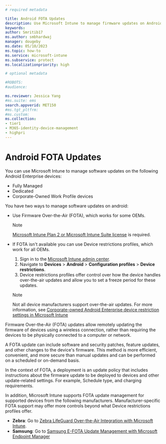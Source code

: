 ```yaml
---
# required metadata

title: Android FOTA Updates
description: Use Microsoft Intune to manage firmware updates on Android devices. A FOTA update can include software and security patches, feature updates, and other changes to the device's firmware. 
keywords:
author: Smritib17 
ms.author: smbhardwaj
manager: dougeby
ms.date: 05/10/2023
ms.topic: how-to
ms.service: microsoft-intune
ms.subservice: protect
ms.localizationpriority: high

# optional metadata

#ROBOTS:
#audience:

ms.reviewer: Jessica Yang
#ms.suite: ems
search.appverid: MET150
#ms.tgt_pltfrm:
#ms.custom:
ms.collection:
- tier1
- M365-identity-device-management
- highpri
---
```

# Android FOTA Updates

You can use Microsoft Intune to manage software updates on the following Android Enterprise devices:

- Fully Managed
- Dedicated  
- Corporate-Owned Work Profile devices

You have two ways to manage software updates on android:  

- Use Firmware Over-the-Air (FOTA), which works for some OEMs.

    > [!NOTE]
    > [Microsoft Intune Plan 2 or Microsoft Intune Suite license](../fundamentals/intune-add-ons.md) is required.

- If FOTA isn't available you can use Device restrictions profiles, which work for all OEMs.

    1. Sign in to the [Microsoft Intune admin center](https://go.microsoft.com/fwlink/?linkid=2109431).
    2. Navigate to **Devices** > **Android** > **Configuration profiles** > **Device restrictions**.  
    3. Device restrictions profiles offer control over how the device handles over-the-air updates and allow you to set a freeze period for these updates.  
    > [!NOTE]
    > Not all device manufacturers support over-the-air updates. For more information, see [Corporate-owned Android Enterprise device restriction settings in Microsoft Intune](../configuration/device-restrictions-android-for-work.md)

Firmware Over-the-Air (FOTA) updates allow remotely updating the firmware of devices using a wireless connection, rather than requiring the devices to be physically connected to a computer or network.  

A FOTA update can include software and security patches, feature updates, and other changes to the device's firmware. This method is more efficient, convenient, and more secure than manual updates and can be performed on a scheduled or on-demand basis.  

In the context of FOTA, a deployment is an update policy that includes instructions about the firmware update to be deployed to devices and other update-related settings. For example, Schedule type, and charging requirements.

In addition, Microsoft Intune supports FOTA update management for supported devices from the following manufacturers. Manufacturer-specific FOTA support may offer more controls beyond what Device restrictions profiles offer.  

- **Zebra**: Go to [Zebra LifeGuard Over-the-Air Integration with Microsoft Intune](../protect/zebra-lifeguard-ota-integration.md). 
- **Samsung**: Go to [Samsung E-FOTA Update Management with Microsoft Endpoint Manager](https://techcommunity.microsoft.com/t5/intune-customer-success/samsung-e-fota-update-management-with-microsoft-endpoint-manager/ba-p/2002552)


